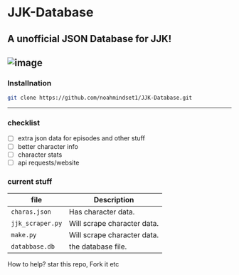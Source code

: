 # JJK-Database
A unofficial JSON Database for JJK!
---
![image](https://github.com/noahmindset1/JJK-Database/assets/157752909/9c23ae88-f881-472c-9d18-61016c082a48)
---
### Installnation
```bash
git clone https://github.com/noahmindset1/JJK-Database.git
```
---

### checklist
- [ ] extra json data for episodes and other stuff
- [ ] better character info
- [ ] character stats
- [ ] api requests/website

### current stuff

| file                    | Description                                                      |
|-------------------------|------------------------------------------------------------------|
| `charas.json`           | Has character data.                                              |
| `jjk_scraper.py`        | Will scrape character data.                                      |
| `make.py`               | Will scrape character data.                                      |
| `databbase.db`          | the database file.                                               |

How to help?
star this repo, Fork it etc

